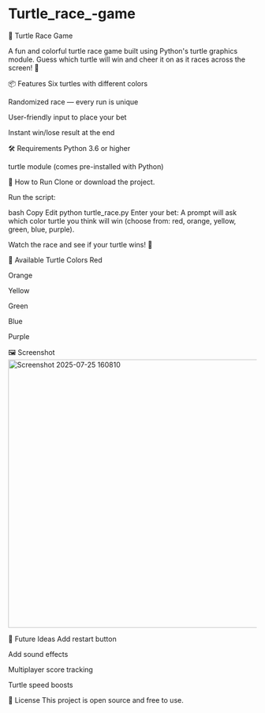 ﻿# Turtle_race_-game
 🐢 Turtle Race Game

 
A fun and colorful turtle race game built using Python's turtle graphics module. Guess which turtle will win and cheer it on as it races across the screen! 🎉

📦 Features
Six turtles with different colors

Randomized race — every run is unique

User-friendly input to place your bet

Instant win/lose result at the end

🛠️ Requirements
Python 3.6 or higher

turtle module (comes pre-installed with Python)

🚀 How to Run
Clone or download the project.

Run the script:

bash
Copy
Edit
python turtle_race.py
Enter your bet:
A prompt will ask which color turtle you think will win (choose from: red, orange, yellow, green, blue, purple).

Watch the race and see if your turtle wins! 🎯

🎨 Available Turtle Colors
Red

Orange

Yellow

Green

Blue

Purple

🖼️ Screenshot
<img width="1011" height="543" alt="Screenshot 2025-07-25 160810" src="https://github.com/user-attachments/assets/006caf17-8801-4bd9-900b-620bd7ce7a55" />


📌 Future Ideas
Add restart button

Add sound effects

Multiplayer score tracking

Turtle speed boosts

📄 License
This project is open source and free to use.


